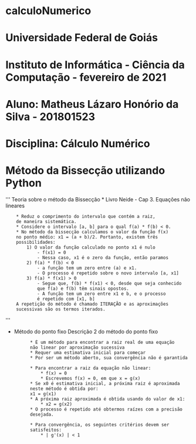 # calculoNumerico

# Universidade Federal de Goiás
# Instituto de Informática - Ciência da Computação - fevereiro de 2021
# Aluno: Matheus Lázaro Honório da Silva - 201801523
# Disciplina: Cálculo Numérico
# Método da Bissecção utilizando Python

'''
    Teoria sobre o método da Bissecção
        * Livro Neide - Cap 3. Equações não lineares

        * Reduz o comprimento do intervalo que contém a raiz,
        de maneira sistemática.
        * Considere o intervalo [a, b] para o qual f(a) * f(b) < 0.
        * No método da bissecção calculamos o valor da função f(x)
        no ponto médio: x1 = (a + b)/2. Portanto, existem três
        possibilidades:
            1) O valor da função calculado no ponto x1 é nulo
                - f(x1) = 0
                - Nessa caso, x1 é o zero da função, então paramos
            2) f(a) * f(b) < 0
                - a função tem um zero entre (a) e x1.
                - O processo é repetido sobre o novo intervalo [a, x1]
            3) f(a) * f(x1) > 0
                - Segue que, f(b) * f(x1) < 0, desde que seja conhecido
                que f(a) e f(b) têm sinais opostos.
                - A função tem um zero entre x1 e b, e o processo
                é repetido com [x1, b]
        A repetição do método é chamado ITERAÇÃO e as aproximações
        sucessivas são os termos iterados.
'''
    
* Método do ponto fixo
Descrição 2 do método do ponto fixo

            * É um método para encontrar a raiz real de uma equação
            não linear por aproximação sucessiva
            * Requer uma estimativa inicial para começar
            * Por ser um método aberto, sua convergência não é garantida

            * Para encontrar a raiz da equação não linear:
                * f(x) = 0
                * Escrevemos f(x) = 0, em que x = g(x)
            * Se x0 é estimativa inicial, a próxima raiz é aproximada
            neste método é obtida por:
            x1 = g(x1)
            * A próxima raiz aproximada é obtida usando do valor de x1:
                * x2 = g(x2)
            * O processo é repetido até obtermos raízes com a precisão
            desejada.

            * Para convergência, os seguintes critérios devem ser
            satisfeitos:
                * | g'(x) | < 1
